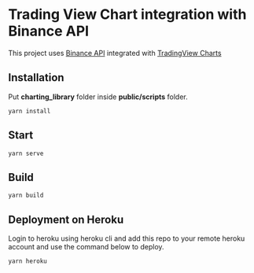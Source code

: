 # Trading View Chart integration with Binance API 

This project uses [Binance API](https://github.com/binance/binance-spot-api-docs/blob/master/rest-api.md) integrated with [TradingView Charts](https://www.tradingview.com/)

## Installation

Put **charting_library** folder inside **public/scripts** folder.

`yarn install`

## Start

`yarn serve`

## Build

`yarn build`

## Deployment on Heroku

Login to heroku using heroku cli and add this repo to your remote heroku account and use the command below to deploy.

`yarn heroku`
